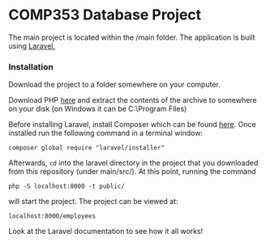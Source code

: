 # COMP353 Database Project
The main project is located within the /main folder. The application is built using [Laravel.](https://laravel.com/)

### Installation
Download the project to a folder somewhere on your computer.

Download PHP [here](http://php.net/downloads.php) and extract the contents of the archive to somewhere on your disk (on Windows it can be C:\Program Files)

Before installing Laravel, install Composer which can be found [here](https://getcomposer.org/). Once installed run the following command in a terminal window:

```composer global require "laravel/installer"```

Afterwards, ```cd``` into the laravel directory in the project that you downloaded from this repository (under main/src/). At this point, running the command

```php -S localhost:8000 -t public/```

will start the project. The project can be viewed at: 

```localhost:8000/employees```

Look at the Laravel documentation to see how it all works!
